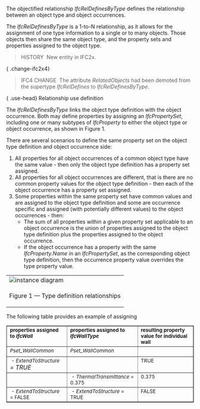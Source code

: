 The objectified relationship _IfcRelDefinesByType_ defines the relationship between an object type and object occurrences.

The _IfcRelDefinesByType_ is a 1-to-N relationship, as it allows for the assignment of one type information to a single or to many objects. Those objects then share the same object type, and the property sets and properties assigned to the object type.

> HISTORY&nbsp; New entity in IFC2x.

{ .change-ifc2x4}
> IFC4 CHANGE&nbsp; The attribute _RelatedObjects_ had been demoted from the supertype _IfcRelDefines_ to _IfcRelDefinesByType_.

{ .use-head}
Relationship use definition

The _IfcRelDefinesByType_ links the object type definition with the object occurrence. Both may define properties by assigning an _IfcPropertySet_, including one or many subtypes of _IfcProperty_ to either the object type or object occurrence, as shown in Figure 1.

There are several scenarios to define the same property set on the object type definition and object occurrence side:

1. All properties for all object occurrences of a common object type have the same value - then only the object type definition has a property set assigned.
2. All properties for all object occurrences are different, that is there are no common property values for the object type definition - then each of the object occurrence has a property set assigned.
3. Some properties within the same property set have common values and are assigned to the object type definition and some are occurrence specific and assigned (with potentially different values) to the object occurrences - then: 
    * The sum of all properties within a given property set applicable to an object occurrence is the union of properties assigned to the object type definition plus the properties assigned to the object occurrence.
    * If the object occurrence has a property with the same _IfcProperty.Name_ in an _IfcPropertySet_, as the corresponding object type definition, then the occurrence property value overrides the type property value. 

<table border="0" cellpadding="0" cellspacing="0" summary="relationship usage">
<tr><td valign="top"><img src="../../../figures/IfcRelDefinesByType_fig-1.png" alt="instance diagram" border="0"></td></tr>
<td valign="top"><p class="figure">Figure 1 &mdash; Type definition relationships</p></td>
</table>

The following table provides an example of assigning

<table border="1" cellpadding="2" cellspacing="2" summary="example for property assignment">
<tr valign="top">
<td><small><b>properties assigned to
<em>IfcWall</em></b></small></td>
<td><small><b>properties assigned to
<em>IfcWallType</em></b></small></td>
<td><small><b>resulting property value for individual
wall</b></small></td>
</tr>
<tr valign="top">
<td><small><em>Pset_WallCommon</em></small></td>
<td><small><em>Pset_WallCommon</em></small></td>
<td> </td>
</tr>
<tr valign="top">
<td><em><small> - ExtendToStructure</small> = TRUE</em></td>
<td> </td>
<td><small>TRUE</small></td>
</tr>
<tr valign="top">
<td> </td>
<td><small><em> - ThermalTransmittance</em> = 0.375</small></td>
<td><small>0.375</small></td>
</tr>
<tr valign="top">
<td><small><em> - ExtendToStructure</em> = FALSE</small></td>
<td><small><em> - ExtendToStructure</em> = TRUE</small></td>
<td><small>FALSE</small></td>
</tr>
</table>